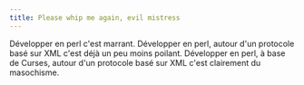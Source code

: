 ```yaml
---
title: Please whip me again, evil mistress
---
```


Développer en perl c'est marrant. Développer en perl, autour d'un protocole
basé sur XML c'est déjà un peu moins poilant. Développer en perl, à base de
Curses, autour d'un protocole basé sur XML c'est clairement du masochisme.


